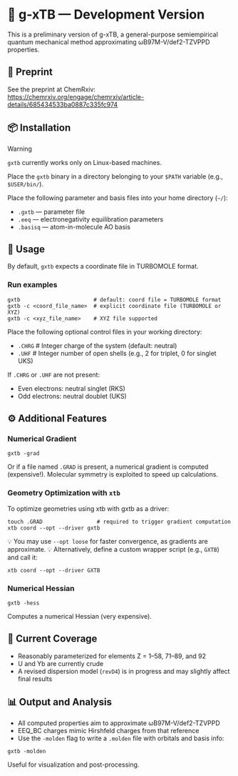 # 🚧 g-xTB — Development Version

This is a preliminary version of g-xTB, a general-purpose semiempirical quantum mechanical method approximating ωB97M-V/def2-TZVPPD properties.

## 📄 Preprint

See the preprint at ChemRxiv: https://chemrxiv.org/engage/chemrxiv/article-details/685434533ba0887c335fc974

## 📦 Installation

> [!WARNING]
> `gxtb` currently works only on Linux-based machines.

Place the `gxtb` binary in a directory belonging to your `$PATH` variable (e.g., `$USER/bin/`).

Place the following parameter and basis files into your home directory (`~/`):
- `.gxtb` — parameter file
- `.eeq` — electronegativity equilibration parameters
- `.basisq` — atom-in-molecule AO basis

## 🚀 Usage

By default, `gxtb` expects a coordinate file in TURBOMOLE format.

### Run examples

```
gxtb                       # default: coord file = TURBOMOLE format
gxtb -c <coord_file_name>  # explicit coordinate file (TURBOMOLE or XYZ)
gxtb -c <xyz_file_name>    # XYZ file supported
```

Place the following optional control files in your working directory:
- `.CHRG` # Integer charge of the system (default: neutral)
- `.UHF` # Integer number of open shells (e.g., 2 for triplet, 0 for singlet UKS)

If `.CHRG` or `.UHF` are not present: 
- Even electrons: neutral singlet (RKS)
- Odd electrons: neutral doublet (UKS)

## ⚙️ Additional Features

### Numerical Gradient

```
gxtb -grad
```
Or if a file named `.GRAD` is present, a numerical gradient is computed (expensive!).
Molecular symmetry is exploited to speed up calculations.

### Geometry Optimization with `xtb`

To optimize geometries using xtb with gxtb as a driver:
```
touch .GRAD                 # required to trigger gradient computation
xtb coord --opt --driver gxtb
```

💡 You may use `--opt loose` for faster convergence, as gradients are approximate.
💡 Alternatively, define a custom wrapper script (e.g., `GXTB`) and call it:

```
xtb coord --opt --driver GXTB
```

### Numerical Hessian

```
gxtb -hess
```
Computes a numerical Hessian (very expensive).

## 🧪 Current Coverage

- Reasonably parameterized for elements Z = 1–58, 71–89, and 92
- U and Yb are currently crude
- A revised dispersion model (`revD4`) is in progress and may slightly affect final results

## 📊 Output and Analysis

- All computed properties aim to approximate ωB97M-V/def2-TZVPPD
- EEQ_BC charges mimic Hirshfeld charges from that reference
- Use the `-molden` flag to write a `.molden` file with orbitals and basis info:
```
gxtb -molden
```
Useful for visualization and post-processing.
